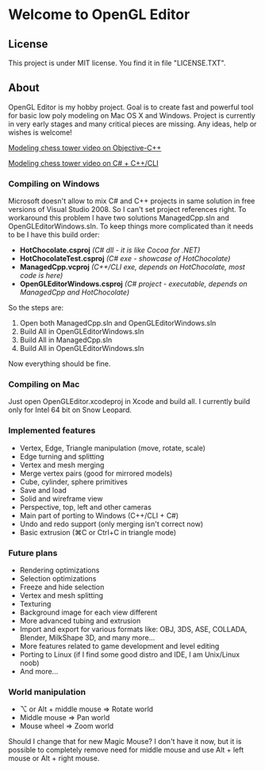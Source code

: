 # Welcome to OpenGL Editor

## License

This project is under MIT license. You find it in file "LICENSE.TXT".

## About

OpenGL Editor is my hobby project. Goal is to create fast and powerful tool for basic low poly modeling on Mac OS X and Windows. Project is currently in very early stages and many critical pieces are missing. Any ideas, help or wishes is welcome!

[Modeling chess tower video on Objective-C++](http://www.youtube.com/watch?v=57d63xcT21Y)

[Modeling chess tower video on C# + C++/CLI](http://www.youtube.com/watch?v=7iddjSQ3Uj8) 

### Compiling on Windows

Microsoft doesn't allow to mix C# and C++ projects in same solution in free versions of Visual Studio 2008. So I can't set project references right. To workaround this problem I have two solutions ManagedCpp.sln and OpenGLEditorWindows.sln. To keep things more complicated than it needs to be I have this build order:

* **HotChocolate.csproj** *(C# dll - it is like Cocoa for .NET)*
* **HotChocolateTest.csproj** *(C# exe - showcase of HotChocolate)*
* **ManagedCpp.vcproj** *(C++/CLI exe, depends on HotChocolate, most code is here)*
* **OpenGLEditorWindows.csproj** *(C# project - executable, depends on ManagedCpp and HotChocolate)*

So the steps are:

1. Open both ManagedCpp.sln and OpenGLEditorWindows.sln
2. Build All in OpenGLEditorWindows.sln
3. Build All in ManagedCpp.sln
4. Build All in OpenGLEditorWindows.sln

Now everything should be fine.

### Compiling on Mac

Just open OpenGLEditor.xcodeproj in Xcode and build all. I currently build only for
Intel 64 bit on Snow Leopard.

### Implemented features

* Vertex, Edge, Triangle manipulation (move, rotate, scale)
* Edge turning and splitting
* Vertex and mesh merging
* Merge vertex pairs (good for mirrored models)
* Cube, cylinder, sphere primitives
* Save and load
* Solid and wireframe view
* Perspective, top, left and other cameras
* Main part of porting to Windows (C++/CLI + C#)
* Undo and redo support (only merging isn't correct now)
* Basic extrusion (⌘C or Ctrl+C in triangle mode)

### Future plans

* Rendering optimizations
* Selection optimizations
* Freeze and hide selection
* Vertex and mesh splitting
* Texturing
* Background image for each view different
* More advanced tubing and extrusion
* Import and export for various formats like: OBJ, 3DS, ASE, COLLADA, Blender, MilkShape 3D, and many more...
* More features related to game development and level editing
* Porting to Linux (if I find some good distro and IDE, I am Unix/Linux noob)
* And more...

### World manipulation

* ⌥ or Alt + middle mouse => Rotate world
* Middle mouse => Pan world
* Mouse wheel => Zoom world

Should I change that for new Magic Mouse? I don't have it now, but it is possible to completely remove need for middle mouse and use Alt + left mouse or Alt + right mouse.
